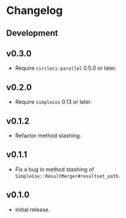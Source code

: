 # Changelog

## Development

## v0.3.0

* Require `circleci-parallel` 0.5.0 or later.

## v0.2.0

* Require `simplecov` 0.13 or later.

## v0.1.2

* Refactor method stashing.

## v0.1.1

* Fix a bug in method stashing of `SimpleCov::ResultMerger#resultset_path`.

## v0.1.0

* Initial release.
